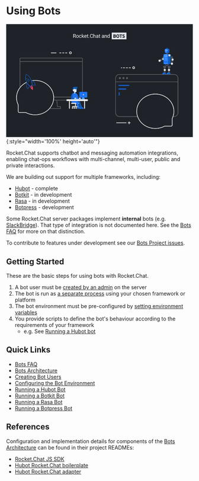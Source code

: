 # Using Bots

![Rocket.Chat Bots Banner](./banner.png){:style="width='100%' height='auto'"}

Rocket.Chat supports chatbot and messaging automation integrations, enabling
chat-ops workflows with multi-channel, multi-user, public and private
interactions.

We are building out support for multiple frameworks, including:

- [Hubot](https://hubot.github.com/) - complete
- [Botkit](https://botkit.ai/) - in development
- [Rasa](https://rasa.com/) - in development
- [Botpress](https://botpress.io/) - development

Some Rocket.Chat server packages implement **internal** bots (e.g.
[SlackBridge](../../administrator-guides/import/slack/slackbridge/)). That type
of integration is not documented here. See the [Bots FAQ](bots-faq/) for more on
that distinction.

To contribute to features under development see our
[Bots Project issues](https://github.com/RocketChat/Rocket.Chat/projects/16).

## Getting Started

These are the basic steps for using bots with Rocket.Chat.

1. A bot user must be [created by an admin](creating-bot-users/) on the server
2. The bot is run as [a separate process](bots-architecture/) using your chosen framework or platform
3. The bot environment must be pre-configured by [setting environment variables](configure-bot-environment/)
4. You provide scripts to define the bot's behaviour according to the requirements of your framework
    - e.g. See [Running a Hubot bot](running-a-hubot-bot/)

## Quick Links

- [Bots FAQ](bots-faq/)
- [Bots Architecture](bots-architecture/)
- [Creating Bot Users](creating-bot-users/)
- [Configuring the Bot Environment](configure-bot-environment/)
- [Running a Hubot Bot](running-a-hubot-bot/)
- [Running a Botkit Bot](running-a-botkit-bot/)
- [Running a Rasa Bot](running-a-rasa-bot/)
- [Running a Botpress Bot](running-a-botpress-bot/)

## References

Configuration and implementation details for components of the
[Bots Architecture](bots-architecture/) can be found in their project READMEs:

- [Rocket.Chat JS SDK](https://github.com/RocketChat/Rocket.Chat.js.SDK/)
- [Hubot Rocket.Chat boilerplate](https://github.com/RocketChat/hubot-rocketchat-boilerplate/)
- [Hubot Rocket.Chat adapter](https://github.com/RocketChat/hubot-rocketchat/tree/develop/)